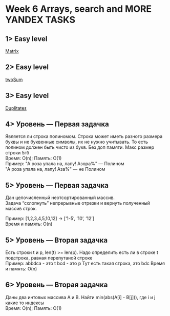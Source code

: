 ﻿# Week 6 Arrays, search and MORE YANDEX TASKS  
   
## 1> Easy level
[Matrix](http://informatics.mccme.ru/mod/statements/view3.php?id=270&chapterid=1427#1)
 

## 2> Easy level
[twoSum](https://leetcode.com/problems/two-sum/description/)

## 3> Easy level
[Duplitates](https://leetcode.com/problems/remove-duplicates-from-sorted-array/description/)
  
## 4> Уровень — Первая задачка  
Является ли строка полиномом. Строка может иметь разного размера буквы и не буквенные символы, их не нужно учитывать. То есть полином должен быть чисто из букв. Без доп памяти. Макс размер строки 5гб  
Время: O(n); Память: O(1)  
Пример: "А роза упала на, лапу! Азора%" — Полином  
"А роза упала на, лапу! Аза%" — не Полином 
  
## 5> Уровень — Первая задачка  
Дан целочисленный неотсортированный массив.  
Задача “схлопнуть”  непрерывные отрезки и вернуть полученный массив строк.  
  
Пример: [1,2,3,4,5,10,12] -> [‘1-5’, ’10’, ’12’]  
Время и память: O(n)

## 5> Уровень — Вторая задачка  
Есть строки t и p, len(t) >= len(p). Надо определить есть ли в строке t подстрока, равная перепутаной строке  
Пример: abbdсa - это t
        bcd - это p
        Тут есть такая строка, это bdc
Время и память: O(n)  

## 6>  Уровень — Вторая задачка  
Даны два интовых массива A и B. Найти min(abs(A[i] - B[j])), где i и j какие то индексы  
Время: O(n); Память: O(1)  

